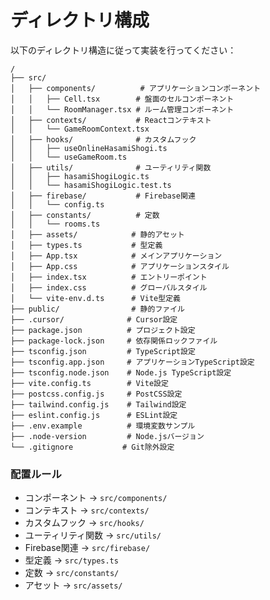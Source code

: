 # ディレクトリ構成

以下のディレクトリ構造に従って実装を行ってください：

```
/
├── src/
│   ├── components/          # アプリケーションコンポーネント
│   │   ├── Cell.tsx        # 盤面のセルコンポーネント
│   │   └── RoomManager.tsx # ルーム管理コンポーネント
│   ├── contexts/           # Reactコンテキスト
│   │   └── GameRoomContext.tsx
│   ├── hooks/              # カスタムフック
│   │   ├── useOnlineHasamiShogi.ts
│   │   └── useGameRoom.ts
│   ├── utils/              # ユーティリティ関数
│   │   ├── hasamiShogiLogic.ts
│   │   └── hasamiShogiLogic.test.ts
│   ├── firebase/           # Firebase関連
│   │   └── config.ts
│   ├── constants/          # 定数
│   │   └── rooms.ts
│   ├── assets/            # 静的アセット
│   ├── types.ts           # 型定義
│   ├── App.tsx            # メインアプリケーション
│   ├── App.css            # アプリケーションスタイル
│   ├── index.tsx          # エントリーポイント
│   ├── index.css          # グローバルスタイル
│   └── vite-env.d.ts      # Vite型定義
├── public/                # 静的ファイル
├── .cursor/              # Cursor設定
├── package.json          # プロジェクト設定
├── package-lock.json     # 依存関係ロックファイル
├── tsconfig.json         # TypeScript設定
├── tsconfig.app.json     # アプリケーションTypeScript設定
├── tsconfig.node.json    # Node.js TypeScript設定
├── vite.config.ts        # Vite設定
├── postcss.config.js     # PostCSS設定
├── tailwind.config.js    # Tailwind設定
├── eslint.config.js      # ESLint設定
├── .env.example          # 環境変数サンプル
├── .node-version         # Node.jsバージョン
└── .gitignore           # Git除外設定
```

### 配置ルール

- コンポーネント → `src/components/`
- コンテキスト → `src/contexts/`
- カスタムフック → `src/hooks/`
- ユーティリティ関数 → `src/utils/`
- Firebase関連 → `src/firebase/`
- 型定義 → `src/types.ts`
- 定数 → `src/constants/`
- アセット → `src/assets/` 